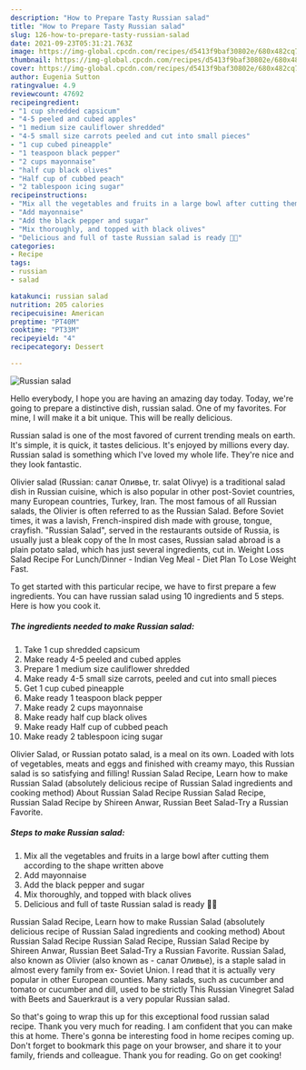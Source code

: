 ```yaml
---
description: "How to Prepare Tasty Russian salad"
title: "How to Prepare Tasty Russian salad"
slug: 126-how-to-prepare-tasty-russian-salad
date: 2021-09-23T05:31:21.763Z
image: https://img-global.cpcdn.com/recipes/d5413f9baf30802e/680x482cq70/russian-salad-recipe-main-photo.jpg
thumbnail: https://img-global.cpcdn.com/recipes/d5413f9baf30802e/680x482cq70/russian-salad-recipe-main-photo.jpg
cover: https://img-global.cpcdn.com/recipes/d5413f9baf30802e/680x482cq70/russian-salad-recipe-main-photo.jpg
author: Eugenia Sutton
ratingvalue: 4.9
reviewcount: 47692
recipeingredient:
- "1 cup shredded capsicum"
- "4-5 peeled and cubed apples"
- "1 medium size cauliflower shredded"
- "4-5 small size carrots peeled and cut into small pieces"
- "1 cup cubed pineapple"
- "1 teaspoon black pepper"
- "2 cups mayonnaise"
- "half cup black olives"
- "Half cup of cubbed peach"
- "2 tablespoon icing sugar"
recipeinstructions:
- "Mix all the vegetables and fruits in a large bowl after cutting them according to the shape written above"
- "Add mayonnaise"
- "Add the black pepper and sugar"
- "Mix thoroughly, and topped with black olives"
- "Delicious and full of taste Russian salad is ready 💖😋"
categories:
- Recipe
tags:
- russian
- salad

katakunci: russian salad 
nutrition: 205 calories
recipecuisine: American
preptime: "PT40M"
cooktime: "PT33M"
recipeyield: "4"
recipecategory: Dessert

---
```



![Russian salad](https://img-global.cpcdn.com/recipes/d5413f9baf30802e/680x482cq70/russian-salad-recipe-main-photo.jpg)

Hello everybody, I hope you are having an amazing day today. Today, we're going to prepare a distinctive dish, russian salad. One of my favorites. For mine, I will make it a bit unique. This will be really delicious.

Russian salad is one of the most favored of current trending meals on earth. It's simple, it is quick, it tastes delicious. It's enjoyed by millions every day. Russian salad is something which I've loved my whole life. They're nice and they look fantastic.

Olivier salad (Russian: салат Оливье, tr. salat Olivye) is a traditional salad dish in Russian cuisine, which is also popular in other post-Soviet countries, many European countries, Turkey, Iran. The most famous of all Russian salads, the Olivier is often referred to as the Russian Salad. Before Soviet times, it was a lavish, French-inspired dish made with grouse, tongue, crayfish. &#34;Russian Salad&#34;, served in the restaurants outside of Russia, is usually just a bleak copy of the In most cases, Russian salad abroad is a plain potato salad, which has just several ingredients, cut in. Weight Loss Salad Recipe For Lunch/Dinner - Indian Veg Meal - Diet Plan To Lose Weight Fast.


To get started with this particular recipe, we have to first prepare a few ingredients. You can have russian salad using 10 ingredients and 5 steps. Here is how you cook it.

<!--inarticleads1-->

##### The ingredients needed to make Russian salad:

1. Take 1 cup shredded capsicum
1. Make ready 4-5 peeled and cubed apples
1. Prepare 1 medium size cauliflower shredded
1. Make ready 4-5 small size carrots, peeled and cut into small pieces
1. Get 1 cup cubed pineapple
1. Make ready 1 teaspoon black pepper
1. Make ready 2 cups mayonnaise
1. Make ready half cup black olives
1. Make ready Half cup of cubbed peach
1. Make ready 2 tablespoon icing sugar


Olivier Salad, or Russian potato salad, is a meal on its own. Loaded with lots of vegetables, meats and eggs and finished with creamy mayo, this Russian salad is so satisfying and filling! Russian Salad Recipe, Learn how to make Russian Salad (absolutely delicious recipe of Russian Salad ingredients and cooking method) About Russian Salad Recipe Russian Salad Recipe, Russian Salad Recipe by Shireen Anwar, Russian Beet Salad-Try a Russian Favorite. 

<!--inarticleads2-->

##### Steps to make Russian salad:

1. Mix all the vegetables and fruits in a large bowl after cutting them according to the shape written above
1. Add mayonnaise
1. Add the black pepper and sugar
1. Mix thoroughly, and topped with black olives
1. Delicious and full of taste Russian salad is ready 💖😋


Russian Salad Recipe, Learn how to make Russian Salad (absolutely delicious recipe of Russian Salad ingredients and cooking method) About Russian Salad Recipe Russian Salad Recipe, Russian Salad Recipe by Shireen Anwar, Russian Beet Salad-Try a Russian Favorite. Russian Salad, also known as Olivier (also known as - салат Оливье), is a staple salad in almost every family from ex- Soviet Union. I read that it is actually very popular in other European counties. Many salads, such as cucumber and tomato or cucumber and dill, used to be strictly This Russian Vinegret Salad with Beets and Sauerkraut is a very popular Russian salad. 

So that's going to wrap this up for this exceptional food russian salad recipe. Thank you very much for reading. I am confident that you can make this at home. There's gonna be interesting food in home recipes coming up. Don't forget to bookmark this page on your browser, and share it to your family, friends and colleague. Thank you for reading. Go on get cooking!
